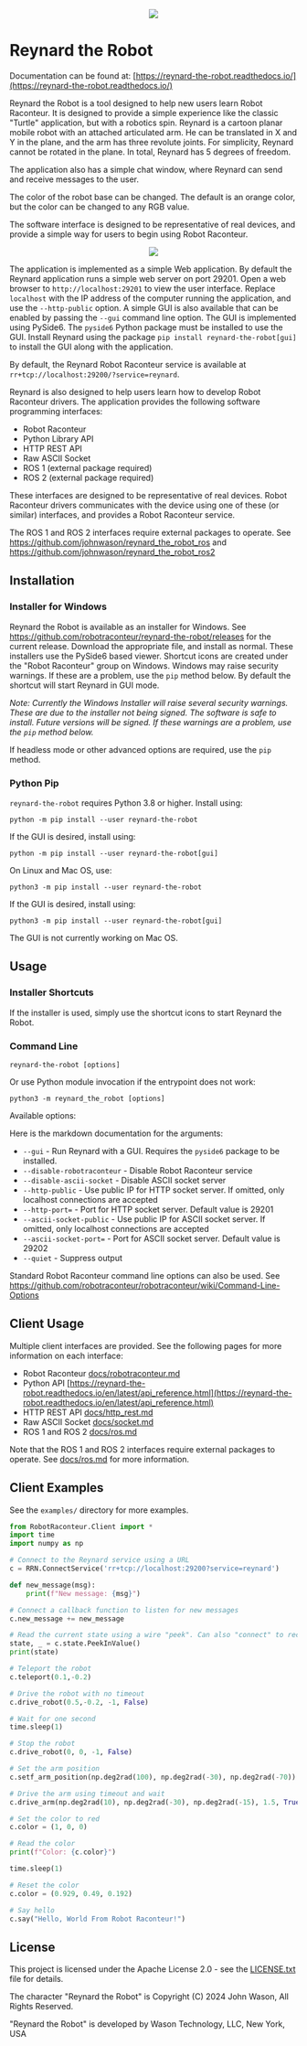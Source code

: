 <p align="center"><img src="docs/figures/logo-header.svg"></p>

# Reynard the Robot

Documentation can be found at: [https://reynard-the-robot.readthedocs.io/](https://reynard-the-robot.readthedocs.io/)

Reynard the Robot is a tool designed to help new users learn Robot Raconteur. It is designed to
provide a simple experience like the classic "Turtle" application, but with a robotics spin. Reynard is
a cartoon planar mobile robot with an attached articulated arm. He can be translated in X and Y in the plane,
and the arm has three revolute joints. For simplicity, Reynard cannot be rotated in the plane. In total,
Reynard has 5 degrees of freedom.

The application also has a simple chat window, where Reynard can send and receive messages to the user.

The color of the robot base can be changed. The default is an orange color, but the color can be changed to any
RGB value.

The software interface is designed to be representative of real devices, and provide a simple way
for users to begin using Robot Raconteur.

<p align="center"><img src="docs/figures/reynard_the_robot.png"></p>

The application is implemented as a simple Web application. By default the Reynard application runs a simple
web server on port 29201. Open a web browser to `http://localhost:29201` to view the user interface. Replace
`localhost` with the IP address of the computer running the application, and use the `--http-public` option.
A simple GUI is also available that can be enabled by passing the `--gui` command line option.
The GUI is implemented using PySide6. The `pyside6` Python package must be installed to use the GUI.
Install Reynard using the package `pip install reynard-the-robot[gui]` to install the GUI along with the application.

By default, the Reynard Robot Raconteur service is available at `rr+tcp://localhost:29200/?service=reynard`.

Reynard is also designed to help users learn how to develop Robot Raconteur drivers. The application provides
the following software programming interfaces:

- Robot Raconteur
- Python Library API
- HTTP REST API
- Raw ASCII Socket
- ROS 1 (external package required)
- ROS 2 (external package required)

These interfaces are designed to be representative of real devices. Robot Raconteur drivers communicates with
the device using one of these (or similar) interfaces, and provides a Robot Raconteur service.

The ROS 1 and ROS 2 interfaces require external packages to operate. See
https://github.com/johnwason/reynard_the_robot_ros and https://github.com/johnwason/reynard_the_robot_ros2

## Installation

### Installer for Windows

Reynard the Robot is available as an installer for Windows. See
https://github.com/robotraconteur/reynard-the-robot/releases for the current release. Download the appropriate file,
and install as normal. These installers use the PySide6 based viewer. Shortcut icons are created
under the "Robot Raconteur" group on Windows. Windows may raise security warnings. If these are a problem,
use the `pip` method below. By default the shortcut will start Reynard in GUI mode.

*Note: Currently the Windows Installer will raise several security warnings. These are due to the installer not being
signed. The software is safe to install. Future versions will be signed. If these warnings are a problem, use the `pip`
method below.*

If headless mode or other advanced
options are required, use the `pip` method.

### Python Pip

`reynard-the-robot` requires Python 3.8 or higher. Install using:

```
python -m pip install --user reynard-the-robot
```

If the GUI is desired, install using:

```
python -m pip install --user reynard-the-robot[gui]
```

On Linux and Mac OS, use:

```
python3 -m pip install --user reynard-the-robot
```

If the GUI is desired, install using:

```
python3 -m pip install --user reynard-the-robot[gui]
```

The GUI is not currently working on Mac OS.

## Usage

### Installer Shortcuts

If the installer is used, simply use the shortcut icons to start Reynard the Robot.

### Command Line

```
reynard-the-robot [options]
```

Or use Python module invocation if the entrypoint does not work:

```
python3 -m reynard_the_robot [options]
```

Available options:

Here is the markdown documentation for the arguments:

- `--gui` - Run Reynard with a GUI. Requires the `pyside6` package to be installed.
- `--disable-robotraconteur` - Disable Robot Raconteur service
- `--disable-ascii-socket` - Disable ASCII socket server
- `--http-public` - Use public IP for HTTP socket server. If omitted, only localhost connections are accepted
- `--http-port=` - Port for HTTP socket server. Default value is 29201
- `--ascii-socket-public` - Use public IP for ASCII socket server. If omitted, only localhost connections are accepted
- `--ascii-socket-port=` - Port for ASCII socket server. Default value is 29202
- `--quiet` - Suppress output

Standard Robot Raconteur command line options can also be used. See
https://github.com/robotraconteur/robotraconteur/wiki/Command-Line-Options


## Client Usage

Multiple client interfaces are provided. See the following pages for more information on each interface:

- Robot Raconteur [docs/robotraconteur.md](docs/robotraconteur.md)
- Python API [https://reynard-the-robot.readthedocs.io/en/latest/api_reference.html](https://reynard-the-robot.readthedocs.io/en/latest/api_reference.html)
- HTTP REST API [docs/http_rest.md](docs/http_rest.md)
- Raw ASCII Socket [docs/socket.md](docs/socket.md)
- ROS 1 and ROS 2 [docs/ros.md](docs/ros.md)

Note that the ROS 1 and ROS 2 interfaces require external packages to operate. See [docs/ros.md](docs/ros.md)
for more information.

## Client Examples

See the `examples/` directory for more examples.

```python
from RobotRaconteur.Client import *
import time
import numpy as np

# Connect to the Reynard service using a URL
c = RRN.ConnectService('rr+tcp://localhost:29200?service=reynard')

def new_message(msg):
    print(f"New message: {msg}")

# Connect a callback function to listen for new messages
c.new_message += new_message

# Read the current state using a wire "peek". Can also "connect" to receive streaming updates.
state, _ = c.state.PeekInValue()
print(state)

# Teleport the robot
c.teleport(0.1,-0.2)

# Drive the robot with no timeout
c.drive_robot(0.5,-0.2, -1, False)

# Wait for one second
time.sleep(1)

# Stop the robot
c.drive_robot(0, 0, -1, False)

# Set the arm position
c.setf_arm_position(np.deg2rad(100), np.deg2rad(-30), np.deg2rad(-70))

# Drive the arm using timeout and wait
c.drive_arm(np.deg2rad(10), np.deg2rad(-30), np.deg2rad(-15), 1.5, True)

# Set the color to red
c.color = (1, 0, 0)

# Read the color
print(f"Color: {c.color}")

time.sleep(1)

# Reset the color
c.color = (0.929, 0.49, 0.192)

# Say hello
c.say("Hello, World From Robot Raconteur!")
```

## License

This project is licensed under the Apache License 2.0 - see the [LICENSE.txt](LICENSE.txt) file for details.

The character "Reynard the Robot" is Copyright (C) 2024 John Wason, All Rights Reserved.

"Reynard the Robot" is developed by Wason Technology, LLC, New York, USA
